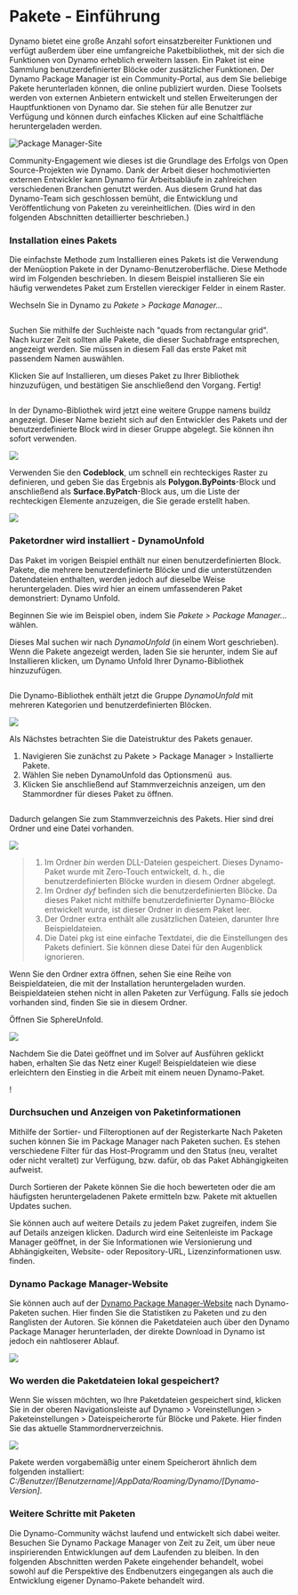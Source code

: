 # Pakete - Einführung

Dynamo bietet eine große Anzahl sofort einsatzbereiter Funktionen und verfügt außerdem über eine umfangreiche Paketbibliothek, mit der sich die Funktionen von Dynamo erheblich erweitern lassen. Ein Paket ist eine Sammlung benutzerdefinierter Blöcke oder zusätzlicher Funktionen. Der Dynamo Package Manager ist ein Community-Portal, aus dem Sie beliebige Pakete herunterladen können, die online publiziert wurden. Diese Toolsets werden von externen Anbietern entwickelt und stellen Erweiterungen der Hauptfunktionen von Dynamo dar. Sie stehen für alle Benutzer zur Verfügung und können durch einfaches Klicken auf eine Schaltfläche heruntergeladen werden.

![Package Manager-Site](../images/6-2/1/dpm.jpg)

Community-Engagement wie dieses ist die Grundlage des Erfolgs von Open Source-Projekten wie Dynamo. Dank der Arbeit dieser hochmotivierten externen Entwickler kann Dynamo für Arbeitsabläufe in zahlreichen verschiedenen Branchen genutzt werden. Aus diesem Grund hat das Dynamo-Team sich geschlossen bemüht, die Entwicklung und Veröffentlichung von Paketen zu vereinheitlichen. (Dies wird in den folgenden Abschnitten detaillierter beschrieben.)

### Installation eines Pakets

Die einfachste Methode zum Installieren eines Pakets ist die Verwendung der Menüoption Pakete in der Dynamo-Benutzeroberfläche. Diese Methode wird im Folgenden beschrieben. In diesem Beispiel installieren Sie ein häufig verwendetes Paket zum Erstellen viereckiger Felder in einem Raster.

Wechseln Sie in Dynamo zu _Pakete > Package Manager..._

<figure><img src="../../.gitbook/assets/package-manager-menu.png" alt=""><figcaption></figcaption></figure>

Suchen Sie mithilfe der Suchleiste nach "quads from rectangular grid". Nach kurzer Zeit sollten alle Pakete, die dieser Suchabfrage entsprechen, angezeigt werden. Sie müssen in diesem Fall das erste Paket mit passendem Namen auswählen.

Klicken Sie auf Installieren, um dieses Paket zu Ihrer Bibliothek hinzuzufügen, und bestätigen Sie anschließend den Vorgang. Fertig!

<figure><img src="../../.gitbook/assets/quads-from-rectangular-grid.png" alt=""><figcaption></figcaption></figure>

In der Dynamo-Bibliothek wird jetzt eine weitere Gruppe namens buildz angezeigt. Dieser Name bezieht sich auf den Entwickler des Pakets und der benutzerdefinierte Block wird in dieser Gruppe abgelegt. Sie können ihn sofort verwenden.

![](../images/6-2/1/packageintroduction-installingapackage03.jpg)

Verwenden Sie den **Codeblock**, um schnell ein rechteckiges Raster zu definieren, und geben Sie das Ergebnis als **Polygon.ByPoints**-Block und anschließend als **Surface.ByPatch**-Block aus, um die Liste der rechteckigen Elemente anzuzeigen, die Sie gerade erstellt haben.

![](../images/6-2/1/packageintroduction-installingapackage04.jpg)

### Paketordner wird installiert - DynamoUnfold

Das Paket im vorigen Beispiel enthält nur einen benutzerdefinierten Block. Pakete, die mehrere benutzerdefinierte Blöcke und die unterstützenden Datendateien enthalten, werden jedoch auf dieselbe Weise heruntergeladen. Dies wird hier an einem umfassenderen Paket demonstriert: Dynamo Unfold.

Beginnen Sie wie im Beispiel oben, indem Sie _Pakete > Package Manager..._ wählen.

Dieses Mal suchen wir nach _DynamoUnfold_ (in einem Wort geschrieben). Wenn die Pakete angezeigt werden, laden Sie sie herunter, indem Sie auf Installieren klicken, um Dynamo Unfold Ihrer Dynamo-Bibliothek hinzuzufügen.

<figure><img src="../../.gitbook/assets/unfold.png" alt=""><figcaption></figcaption></figure>

Die Dynamo-Bibliothek enthält jetzt die Gruppe _DynamoUnfold_ mit mehreren Kategorien und benutzerdefinierten Blöcken.

![](../images/6-2/1/packageintroduction-installingpackagefolder02.jpg)

Als Nächstes betrachten Sie die Dateistruktur des Pakets genauer. 

1. Navigieren Sie zunächst zu Pakete > Package Manager > Installierte Pakete.
2. Wählen Sie neben DynamoUnfold das Optionsmenü <img src="../images/6-2/1/packageintroduction-verticaldotsmenu.jpg" alt="" data-size="line"> aus.
3. Klicken Sie anschließend auf Stammverzeichnis anzeigen, um den Stammordner für dieses Paket zu öffnen.

<figure><img src="../../.gitbook/assets/view-root-directory.png" alt=""><figcaption></figcaption></figure>

Dadurch gelangen Sie zum Stammverzeichnis des Pakets. Hier sind drei Ordner und eine Datei vorhanden.

![](../images/6-2/1/packageintroduction-installingpackagefolder05.jpg)

> 1. Im Ordner _bin_ werden DLL-Dateien gespeichert. Dieses Dynamo-Paket wurde mit Zero-Touch entwickelt, d. h., die benutzerdefinierten Blöcke wurden in diesem Ordner abgelegt.
> 2. Im Ordner _dyf_ befinden sich die benutzerdefinierten Blöcke. Da dieses Paket nicht mithilfe benutzerdefinierter Dynamo-Blöcke entwickelt wurde, ist dieser Ordner in diesem Paket leer.
> 3. Der Ordner extra enthält alle zusätzlichen Dateien, darunter Ihre Beispieldateien.
> 4. Die Datei pkg ist eine einfache Textdatei, die die Einstellungen des Pakets definiert. Sie können diese Datei für den Augenblick ignorieren.

Wenn Sie den Ordner extra öffnen, sehen Sie eine Reihe von Beispieldateien, die mit der Installation heruntergeladen wurden. Beispieldateien stehen nicht in allen Paketen zur Verfügung. Falls sie jedoch vorhanden sind, finden Sie sie in diesem Ordner.

Öffnen Sie SphereUnfold.

![](../images/6-2/1/rd2.jpg)

Nachdem Sie die Datei geöffnet und im Solver auf Ausführen geklickt haben, erhalten Sie das Netz einer Kugel! Beispieldateien wie diese erleichtern den Einstieg in die Arbeit mit einem neuen Dynamo-Paket.

\![](<../images/6-2/1/packageintroduction-installingpackagefolder07 (1) (2).jpg>)

### Durchsuchen und Anzeigen von Paketinformationen

Mithilfe der Sortier- und Filteroptionen auf der Registerkarte Nach Paketen suchen können Sie im Package Manager nach Paketen suchen. Es stehen verschiedene Filter für das Host-Programm und den Status (neu, veraltet oder nicht veraltet) zur Verfügung, bzw. dafür, ob das Paket Abhängigkeiten aufweist.

Durch Sortieren der Pakete können Sie die hoch bewerteten oder die am häufigsten heruntergeladenen Pakete ermitteln bzw. Pakete mit aktuellen Updates suchen. 

Sie können auch auf weitere Details zu jedem Paket zugreifen, indem Sie auf Details anzeigen klicken. Dadurch wird eine Seitenleiste im Package Manager geöffnet, in der Sie Informationen wie Versionierung und Abhängigkeiten, Website- oder Repository-URL, Lizenzinformationen usw. finden.

### Dynamo Package Manager-Website

Sie können auch auf der [Dynamo Package Manager-Website](http://dynamopackages.com) nach Dynamo-Paketen suchen. Hier finden Sie die Statistiken zu Paketen und zu den Ranglisten der Autoren. Sie können die Paketdateien auch über den Dynamo Package Manager herunterladen, der direkte Download in Dynamo ist jedoch ein nahtloserer Ablauf.

![](../images/6-2/1/dpm2.jpg)

### Wo werden die Paketdateien lokal gespeichert?

Wenn Sie wissen möchten, wo Ihre Paketdateien gespeichert sind, klicken Sie in der oberen Navigationsleiste auf Dynamo > Voreinstellungen > Paketeinstellungen > Dateispeicherorte für Blöcke und Pakete. Hier finden Sie das aktuelle Stammordnerverzeichnis.

![](../images/6-2/1/packageintroduction-installingpackagefolder08.jpg)

Pakete werden vorgabemäßig unter einem Speicherort ähnlich dem folgenden installiert: _C:/Benutzer/[Benutzername]/AppData/Roaming/Dynamo/[Dynamo-Version]_.

### Weitere Schritte mit Paketen

Die Dynamo-Community wächst laufend und entwickelt sich dabei weiter. Besuchen Sie Dynamo Package Manager von Zeit zu Zeit, um über neue inspirierenden Entwicklungen auf dem Laufenden zu bleiben. In den folgenden Abschnitten werden Pakete eingehender behandelt, wobei sowohl auf die Perspektive des Endbenutzers eingegangen als auch die Entwicklung eigener Dynamo-Pakete behandelt wird.
